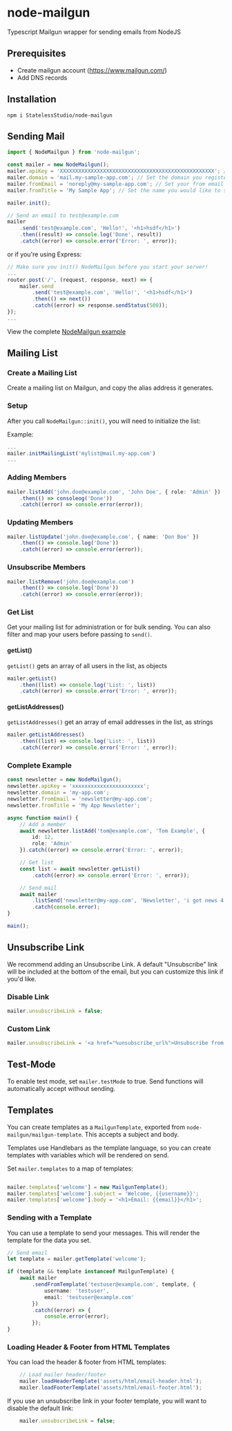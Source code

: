 # node-mailgun
Typescript Mailgun wrapper for sending emails from NodeJS

## Prerequisites

- Create mailgun account (https://www.mailgun.com/)
- Add DNS records

## Installation

```
npm i StatelessStudio/node-mailgun
```

## Sending Mail

```typescript
import { NodeMailgun } from 'node-mailgun';

const mailer = new NodeMailgun();
mailer.apiKey = 'XXXXXXXXXXXXXXXXXXXXXXXXXXXXXXXXXXXXXXXXXXXXXXXXXX'; // Set your API key
mailer.domain = 'mail.my-sample-app.com'; // Set the domain you registered earlier
mailer.fromEmail = 'noreply@my-sample-app.com'; // Set your from email
mailer.fromTitle = 'My Sample App'; // Set the name you would like to send from

mailer.init();

// Send an email to test@example.com
mailer
	.send('test@example.com', 'Hello!', '<h1>hsdf</h1>')
	.then((result) => console.log('Done', result))
	.catch((error) => console.error('Error: ', error));

```

or if you're using Express:

```typescript
// Make sure you init() NodeMailgun before you start your server!
...
router.post('/', (request, response, next) => {
	mailer.send
		.send('test@example.com', 'Hello!', '<h1>hsdf</h1>')
		.then(() => next())
		.catch((error) => response.sendStatus(500));
});
...
```

View the complete [NodeMailgun example](https://github.com/StatelessStudio/node-mailgun/blob/master/test/example.ts)

## Mailing List

### Create a Mailing List

Create a mailing list on Mailgun, and copy the alias address it generates.

### Setup

After you call `NodeMailgun::init()`, you will need to initialize the list:

Example:
```typescript
...
mailer.initMailingList('mylist@mail.my-app.com')
...
```

### Adding Members

```typescript
mailer.listAdd('john.doe@example.com', 'John Doe', { role: 'Admin' })
	.then(() => consoleog('Done'))
	.catch((error) => console.error(error));
```

### Updating Members

```typescript
mailer.listUpdate('john.doe@example.com', { name: 'Don Boe' })
	.then(() => console.log('Done'))
	.catch((error) => console.error(error));
```

### Unsubscribe Members

```typescript
mailer.listRemove('john.doe@example.com')
	.then(() => console.log('Done'))
	.catch((error) => console.error(error));
```

### Get List

Get your mailing list for administration or for bulk sending.  You can also filter and map your users before passing to `send()`.

#### getList()

`getList()` gets an array of all users in the list, as objects

```typescript
mailer.getList()
	.then((list) => console.log('List: ', list))
	.catch((error) => console.error('Error: ', error));
```

#### getListAddresses()

`getListAddresses()` get an array of email addresses in the list, as strings

```typescript
mailer.getListAddresses()
	.then((list) => console.log('List: ', list))
	.catch((error) => console.error('Error: ', error));
```

### Complete Example

```typescript
const newsletter = new NodeMailgun();
newsletter.apiKey = 'xxxxxxxxxxxxxxxxxxxxxxx';
newsletter.domain = 'my-app.com';
newsletter.fromEmail = 'newsletter@my-app.com';
newsletter.fromTitle = 'My App Newsletter';

async function main() {
	// Add a member
	await newsletter.listAdd('tom@example.com', 'Tom Example', {
		id: 12,
		role: 'Admin'
	}).catch((error) => console.error('Error: ', error));

	// Get list
	const list = await newsletter.getList()
		.catch((error) => console.error('Error: ', error));

	// Send mail
	await mailer
		.listSend('newsletter@my-app.com', 'Newsletter', 'i got news 4 u %recipient.name%')
		.catch(console.error);
}

main();
```

## Unsubscribe Link

We recommend adding an Unsubscribe Link.  A default "Unsubscribe" link will be included at the bottom of the email, but you can customize this link if you'd like.

### Disable Link
```typescript
mailer.unsubscribeLink = false;
```

### Custom Link
```typescript
mailer.unsubscribeLink = '<a href="%unsubscribe_url%">Unsubscribe from Cool Emails</a>';
```

## Test-Mode

To enable test mode, set `mailer.testMode` to true. Send functions will automatically accept without sending.

## Templates

You can create templates as a `MailgunTemplate`, exported from `node-mailgun/mailgun-template`. This accepts a subject and body.

Templates use Handlebars as the template language, so you can create templates with variables which will be rendered on send.

Set `mailer.templates` to a map of templates:

```typescript

mailer.templates['welcome'] = new MailgunTemplate();
mailer.templates['welcome'].subject = 'Welcome, {{username}}';
mailer.templates['welcome'].body = '<h1>Email: {{email}}</h1>';

```

### Sending with a Template

You can use a template to send your messages. This will render the template for the data you set.

```typescript
// Send email
let template = mailer.getTemplate('welcome');

if (template && template instanceof MailgunTemplate) {
	await mailer
		.sendFromTemplate('testuser@example.com', template, {
			username: 'testuser',
			email: 'testuser@example.com'
		})
		.catch((error) => {
			console.error(error);
		});
}
```

### Loading Header & Footer from HTML Templates

You can load the header & footer from HTML templates:

```typescript
	// Load mailer header/footer
	mailer.loadHeaderTemplate('assets/html/email-header.html');
	mailer.loadFooterTemplate('assets/html/email-footer.html');
```

If you use an unsubscribe link in your footer template, you will want to disable the default link:

```typescript
	mailer.unsubscribeLink = false;
```
